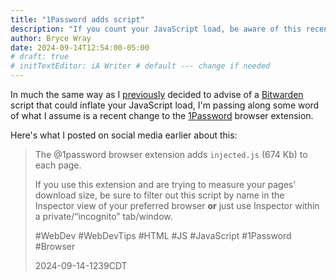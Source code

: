 ```yaml
---
title: "1Password adds script"
description: "If you count your JavaScript load, be aware of this recent change to the 1Password browser extension."
author: Bryce Wray
date: 2024-09-14T12:54:00-05:00
# draft: true
# initTextEditor: iA Writer # default --- change if needed
---
```


In much the same way as I [previously](/posts/2023/11/take-note-new-bitwarden-script) decided to advise of a [Bitwarden](https://bitwarden.com/) script that could inflate your JavaScript load, I'm passing along some word of what I assume is a recent change to the [1Password](https://1password.com) browser extension.

<!--more-->

Here's what I posted on social media earlier about this:

> The @1password browser extension adds `injected.js` (674 Kb) to each page.
>
> If you use this extension and are trying to measure your pages’ download size, be sure to filter out this script by name in the Inspector view of your preferred browser **or** just use Inspector within a private/“incognito” tab/window.
>
> #WebDev #WebDevTips #HTML #JS #JavaScript #1Password #Browser
>
> <span class="pokey">2024-09-14-1239CDT</span>
